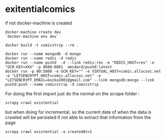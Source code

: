 # exitentialcomics

if not docker-machine is created

```
docker-machine create dev
`docker-machine env dev`
```

```
docker build -t comicstrip --rm .

docker run --name mongodb -d mongo
docker run --name redis -d redis
docker run --name pushd  -d --link redis:res -e "REDIS_HOST=res" -e "GCM_KEY=XXX" -p 8080:8081  amsdard/pushd:latest
docker run -p 80:5000 -e GCM_KEY="" -e VIRTUAL_HOST=comic.allocsoc.net -e "LETSENCRYPT_HOST=comic.allocsoc.net" -e "LETSENCRYPT_EMAIL=kozko2001@gmail.com" --link mongodb:mongo --link pushd:push --name comicstrip -d comicstrip
```



For doing the first import just do the normal on the scrape folder :

```scrapy crawl existential```

but when doing for incremental, so the current date of when the data is crawled will be persisted
if not able to extract that information from the page

```scrapy crawl existential -a createdAt=1```
